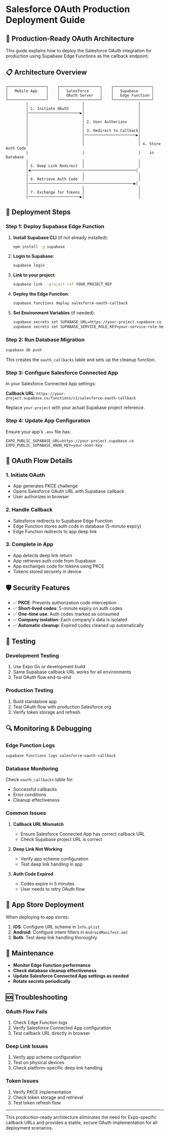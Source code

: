 # Salesforce OAuth Production Deployment Guide

## 🚀 **Production-Ready OAuth Architecture**

This guide explains how to deploy the Salesforce OAuth integration for production using Supabase Edge Functions as the callback endpoint.

## 📋 **Architecture Overview**

```
┌─────────────────┐    ┌──────────────────┐    ┌─────────────────┐
│   Mobile App    │    │   Salesforce     │    │   Supabase      │
│                 │    │   OAuth Server   │    │   Edge Function │
└─────────────────┘    └──────────────────┘    └─────────────────┘
         │                        │                        │
         │ 1. Initiate OAuth      │                        │
         │───────────────────────▶│                        │
         │                        │                        │
         │                        │ 2. User Authorizes     │
         │                        │                        │
         │                        │ 3. Redirect to Callback│
         │                        │───────────────────────▶│
         │                        │                        │
         │                        │                        │ 4. Store Auth Code
         │                        │                        │    in Database
         │                        │                        │
         │ 5. Deep Link Redirect  │                        │
         │◀───────────────────────────────────────────────│
         │                        │                        │
         │ 6. Retrieve Auth Code  │                        │
         │───────────────────────────────────────────────▶│
         │                        │                        │
         │ 7. Exchange for Tokens │                        │
         │───────────────────────▶│                        │
```

## 🔧 **Deployment Steps**

### **Step 1: Deploy Supabase Edge Function**

1. **Install Supabase CLI** (if not already installed):
   ```bash
   npm install -g supabase
   ```

2. **Login to Supabase**:
   ```bash
   supabase login
   ```

3. **Link to your project**:
   ```bash
   supabase link --project-ref YOUR_PROJECT_REF
   ```

4. **Deploy the Edge Function**:
   ```bash
   supabase functions deploy salesforce-oauth-callback
   ```

5. **Set Environment Variables** (if needed):
   ```bash
   supabase secrets set SUPABASE_URL=https://your-project.supabase.co
   supabase secrets set SUPABASE_SERVICE_ROLE_KEY=your-service-role-key
   ```

### **Step 2: Run Database Migration**

```bash
supabase db push
```

This creates the `oauth_callbacks` table and sets up the cleanup function.

### **Step 3: Configure Salesforce Connected App**

In your Salesforce Connected App settings:

**Callback URL**: `https://your-project.supabase.co/functions/v1/salesforce-oauth-callback`

Replace `your-project` with your actual Supabase project reference.

### **Step 4: Update App Configuration**

Ensure your app's `.env` file has:
```
EXPO_PUBLIC_SUPABASE_URL=https://your-project.supabase.co
EXPO_PUBLIC_SUPABASE_ANON_KEY=your-anon-key
```

## 🔄 **OAuth Flow Details**

### **1. Initiate OAuth**
- App generates PKCE challenge
- Opens Salesforce OAuth URL with Supabase callback
- User authorizes in browser

### **2. Handle Callback**
- Salesforce redirects to Supabase Edge Function
- Edge Function stores auth code in database (5-minute expiry)
- Edge Function redirects to app deep link

### **3. Complete in App**
- App detects deep link return
- App retrieves auth code from Supabase
- App exchanges code for tokens using PKCE
- Tokens stored securely in device

## 🛡️ **Security Features**

- ✅ **PKCE**: Prevents authorization code interception
- ✅ **Short-lived codes**: 5-minute expiry on auth codes
- ✅ **One-time use**: Auth codes marked as consumed
- ✅ **Company isolation**: Each company's data is isolated
- ✅ **Automatic cleanup**: Expired codes cleaned up automatically

## 🧪 **Testing**

### **Development Testing**
1. Use Expo Go or development build
2. Same Supabase callback URL works for all environments
3. Test OAuth flow end-to-end

### **Production Testing**
1. Build standalone app
2. Test OAuth flow with production Salesforce org
3. Verify token storage and refresh

## 🔍 **Monitoring & Debugging**

### **Edge Function Logs**
```bash
supabase functions logs salesforce-oauth-callback
```

### **Database Monitoring**
Check `oauth_callbacks` table for:
- Successful callbacks
- Error conditions
- Cleanup effectiveness

### **Common Issues**

1. **Callback URL Mismatch**
   - Ensure Salesforce Connected App has correct callback URL
   - Check Supabase project URL is correct

2. **Deep Link Not Working**
   - Verify app scheme configuration
   - Test deep link handling in app

3. **Auth Code Expired**
   - Codes expire in 5 minutes
   - User needs to retry OAuth flow

## 📱 **App Store Deployment**

When deploying to app stores:

1. **iOS**: Configure URL scheme in `Info.plist`
2. **Android**: Configure intent filters in `AndroidManifest.xml`
3. **Both**: Test deep link handling thoroughly

## 🔄 **Maintenance**

- **Monitor Edge Function performance**
- **Check database cleanup effectiveness**
- **Update Salesforce Connected App settings as needed**
- **Rotate secrets periodically**

## 🆘 **Troubleshooting**

### **OAuth Flow Fails**
1. Check Edge Function logs
2. Verify Salesforce Connected App configuration
3. Test callback URL directly in browser

### **Deep Link Issues**
1. Verify app scheme configuration
2. Test on physical devices
3. Check platform-specific deep link handling

### **Token Issues**
1. Verify PKCE implementation
2. Check token storage and retrieval
3. Test token refresh flow

---

This production-ready architecture eliminates the need for Expo-specific callback URLs and provides a stable, secure OAuth implementation for all deployment scenarios.

